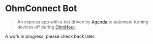 # OhmConnect Bot

> An express app with a bot driven by [Agenda]() to automate turning devices off during [OhmHour]().

A work in progress, please check back later.